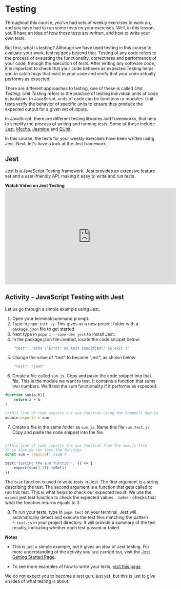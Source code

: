 # Testing

Throughout this course, you've had sets of weekly exercises to work on, and you have had to run some tests on your exercises. Well, in this lesson, you'll have an idea of how those tests are written, and how to write your own tests.

But first, what is testing? Although we have used testing in this course to evaluate your work, testing goes beyond that. Testing of any code refers to the process of evauating the functionality, correctness and performance of your code, through the execution of *tests*. After writing any software code, it is important to check that your code behaves as expected.Testing helps you to catch bugs that exist in your code and verify that your code actually performs as expected.

There are different approaches to testing, one of these is called *Unit Testing*. *Unit Testing* refers to the practice of testing individual units of code in isolation. In JavaScript, units of code can be functions or modules. Unit tests verify the behavior of specific units to ensure they produce the expected output for a given set of inputs.

In JavaScript, there are different testing libraries and frameworks, that help to simplify the process of writing and running tests. Some of these include [Jest](https://jestjs.io/), [Mocha](https://mochajs.org/), [Jasmine](https://jasmine.github.io/) and [QUnit](https://qunitjs.com/).

In this course, the tests for your weekly exercises have been written using Jest. Next, let's have a look at the Jest framework.

## Jest

Jest is a JavaScript Testing framework. Jest provides an extensive feature set and a user-friendly API, making it easy to write and run tests.

<summary><strong>Watch Video on Jest Testing</strong></summary>
<iframe width="560" height="315" src="https://www.youtube.com/embed/FgnxcUQ5vho" title="YouTube video player" frameborder="0" allow="accelerometer; autoplay; clipboard-write; encrypted-media; gyroscope; picture-in-picture; web-share" allowfullscreen></iframe>

## Activity - JavaScript Testing with Jest

Let us go through a simple example using Jest.
1. Open your terminal/command prompt.
2. Type in `pnpm init -y`. This gives us a new project folder with a `package.json` file to get started.
3. Next type in `pnpm i --save-dev jest` to install Jest. 
4. In the package.json file created, locate the code snippet below:
```js
    "test": "echo \"Error: no test specified\" && exit 1"
```

5. Change the value of "test" to become "jest", as shown below:
```js
    "test": "jest"
```
6. Create a file called `sum.js`. Copy and paste the code snippet into that file. This is the module we want to test. It contains a function that sums two numbers. We'll test the sum functionality if it performs as expected.

```js
function sum(a,b){
    return a + b
}

//this line of code exports our sum function using the CommonJS module syntax.
module.exports = sum

```
7. Create a file in the same folder as `sum.js`. Name this file `sum.test.js`. Copy and paste the code snippet into the file.

```js

//this line of code imports the sum function from the sum.js file 
// so that we can test the function
const sum = require('./sum')

test('testing the sum function', () => {
    expect(sum(1,2)).toBe(3)
})
```
<!-- Type in pnpm test to run your test. Voila, you have just written your first test.  -->

The `test` function is used to write tests in Jest. The first argument is a string describing the test. The second argument is a function that gets called to run this test. This is what helps to check our expected result. We use the `expect` jest test function to check the expected values. `.toBe()` checks that what the function returns equals to 3.


8. To run your tests, type in `pnpm test` on your terminal. Jest will automatically detect and execute the test files matching the pattern `*.test.js` in your project directory. It will provide a summary of the test results, indicating whether each test passed or failed.

<aside>

**Notes**

- This is just a simple example, but it gives an idea of Jest testing. For more understanding of the activity you just carried out, visit the [Jest Getting Started Page](https://jestjs.io/docs/getting-started). 

- To see more examples of how to write your tests, [visit this page](https://jestjs.io/docs/using-matchers).
</aside>

We do not expect you to become a test guru just yet, but this is just to give an idea of what testing is about.
